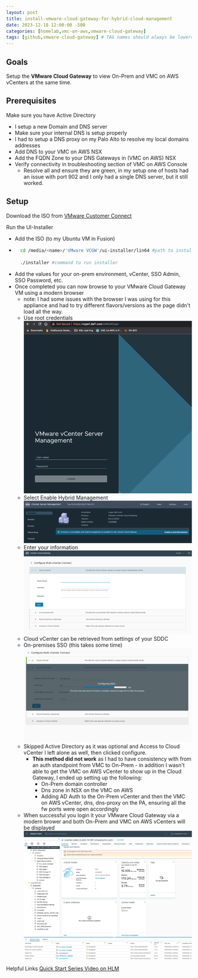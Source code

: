 ```yaml
---
layout: post
title: install-vmware-cloud-gateway-for-hybrid-cloud-management
date: 2023-12-18 12:00:00 -500
categories: [homelab,vmc-on-aws,vmware-cloud-gateway]
tags: [github,vmware-cloud-gateway] # TAG names should always be lowercase, separated by commas
---
```


## Goals

Setup the **VMware Cloud Gateway** to view On-Prem and VMC on AWS vCenters at the same time.

## Prerequisites

Make sure you have Active Directory
- I setup a new Domain and DNS server
- Make sure your internal DNS is setup properly
- I had to setup a DNS proxy on my Palo Alto to resolve my local domains addresses 
- Add DNS to your VMC on AWS NSX
- Add the FQDN Zone to your DNS Gateways in (VMC on AWS) NSX
- Verify connectivity in troubleshooting section of VMC on AWS Console
    - Resolve all and ensure they are green, in my setup one of hosts had an issue with port 902 and I only had a single DNS server, but it still worked. 

## Setup

Download the ISO from [VMware Customer Connect](https://customerconnect.vmware.com/home)

Run the UI-Installer
- Add the ISO (to my Ubuntu VM in Fusion)
- ```sh
    cd /media/<name>/'VMware VCGW'/ui-installer/lin64 #path to install

    ./installer #command to run installer
    ```
- Add the values for your on-prem environment, vCenter, SSO Admin, SSO Password, etc.
- Once completed you can now browse to your VMware Cloud Gateway VM using a modern browser
    - note: I had some issues with the browser I was using for this appliance and had to try different flavors/versions as the page didn't load all the way.
    - Use root credentials ![Login Page](/assets/images/vcgw-hlm-01.png) 
    - Select Enable Hybrid Management ![HLM enable](/assets/images/vcgw-hlm-02.png)
    - Enter your information ![variables](/assets/images/vcgw-hlm-04.png)
    - Cloud vCenter can be retrieved from settings of your SDDC
    - On-premises SSO (this takes some time) ![on-prem](/assets/images/vcgw-hlm-05.png)
    - Skipped Active Directory as it was optional and Access to Cloud vCenter I left alone as well, then clicked configure.
        - **This method did not work** as I had to have consistency with from an auth standpoint from VMC to On-Prem - in addition I wasn't able to get the VMC on AWS vCenter to show up in the Cloud Gateway, I ended up setting up the following:
            - On-Prem domain controller
            - Dns zone in NSX on the VMC on AWS
            - Adding AD Auth to the On-Prem vCenter and then the VMC on AWS vCenter, dns, dns-proxy on the PA, ensuring all the fw ports were open accordingly 
    - When successful you login it your VMware Cloud Gateway via a modern brower and both On-Prem and VMC on AWS vCenters will be displayed ![vcloud gw](/assets/images/cloud-gateway-1.png)

Helpful Links
[Quick Start Series Video on HLM](https://www.youtube.com/watch?v=P5uHzqa4n44
)